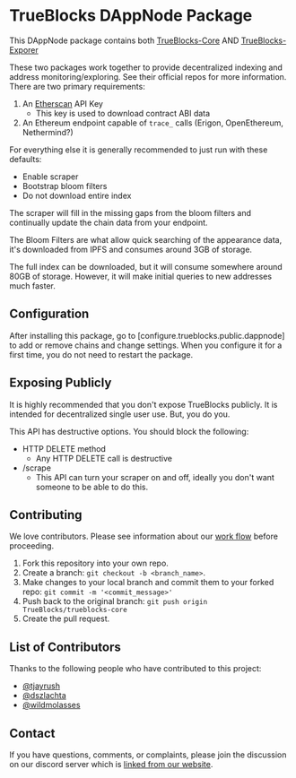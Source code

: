 # TrueBlocks DAppNode Package

This DAppNode package contains both [TrueBlocks-Core](https://github.com/TrueBlocks/trueblocks-core) AND [TrueBlocks-Exporer](https://github.com/TrueBlocks/trueblocks-explorer)

These two packages work together to provide decentralized indexing and address monitoring/exploring. See their official repos for more information. There are two primary requirements:

1. An [Etherscan](https://etherscan.io/) API Key
    * This key is used to download contract ABI data
2. An Ethereum endpoint capable of `trace_` calls (Erigon, OpenEthereum, Nethermind?)

For everything else it is generally recommended to just run with these defaults:

* Enable scraper
* Bootstrap bloom filters
* Do not download entire index

The scraper will fill in the missing gaps from the bloom filters and continually update the chain data from your endpoint.

The Bloom Filters are what allow quick searching of the appearance data, it's downloaded from IPFS and consumes around 3GB of storage.

The full index can be downloaded, but it will consume somewhere around 80GB of storage. However, it will make initial queries to new addresses much faster.

## Configuration

After installing this package, go to [configure.trueblocks.public.dappnode] to add or remove chains and change settings.
When you configure it for a first time, you do not need to restart the package.

## Exposing Publicly

It is highly recommended that you don't expose TrueBlocks publicly. It is intended for decentralized single user use. But, you do you.

This API has destructive options. You should block the following:
* HTTP DELETE method
  * Any HTTP DELETE call is destructive
* /scrape
  * This API can turn your scraper on and off, ideally you don't want someone to be able to do this.

## Contributing

We love contributors. Please see information about our [work flow](https://github.com/TrueBlocks/trueblocks-core/blob/develop/docs/BRANCHING.md) before proceeding.

1. Fork this repository into your own repo.
2. Create a branch: `git checkout -b <branch_name>`.
3. Make changes to your local branch and commit them to your forked repo: `git commit -m '<commit_message>'`
4. Push back to the original branch: `git push origin TrueBlocks/trueblocks-core`
5. Create the pull request.

## List of Contributors

Thanks to the following people who have contributed to this project:

* [@tjayrush](https://github.com/tjayrush)
* [@dszlachta](https://github.com/dszlachta)
* [@wildmolasses](https://github.com/wildmolasses)

## Contact

If you have questions, comments, or complaints, please join the discussion on our discord server which is [linked from our website](https://trueblocks.io).
